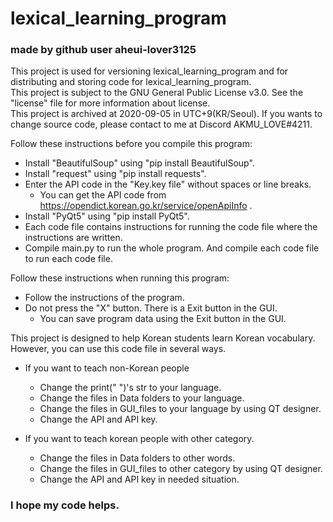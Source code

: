 # lexical_learning_program
### made by github user aheui-lover3125
This project is used for versioning lexical_learning_program and for distributing and storing code for lexical_learning_program.  
This project is subject to the GNU General Public License v3.0. See the "license" file for more information about license.  
This project is archived at 2020-09-05 in UTC+9(KR/Seoul). If you wants to change source code, please contact to me at Discord AKMU_LOVE#4211.

Follow these instructions before you compile this program:
+ Install "BeautifulSoup" using "pip install BeautifulSoup".  
+ Install "request" using "pip install requests".  
+ Enter the API code in the "Key.key file" without spaces or line breaks.  
  - You can get the API code from https://opendict.korean.go.kr/service/openApiInfo .
+ Install "PyQt5" using "pip install PyQt5".
+ Each code file contains instructions for running the code file where the instructions are written.
+ Compile main.py to run the whole program. And compile each code file to run each code file.

Follow these instructions when running this program:
+ Follow the instructions of the program.
+ Do not press the "X" button. There is a Exit button in the GUI.
  - You can save program data using the Exit button in the GUI.

This project is designed to help Korean students learn Korean vocabulary.
However, you can use this code file in several ways.
- If you want to teach non-Korean people
  + Change the print(" ")'s str to your language.
  + Change the files in Data folders to your language.
  + Change the files in GUI_files to your language by using QT designer.
  + Change the API and API key.

- If you want to teach korean people with other category.
  + Change the files in Data folders to other words.
  + Change the files in GUI_files to other category by using QT designer.
  + Change the API and API key in needed situation.

### I hope my code helps.
